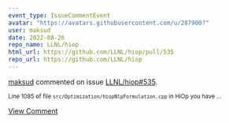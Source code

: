 ```yaml
---
event_type: IssueCommentEvent
avatar: "https://avatars.githubusercontent.com/u/287900?"
user: maksud
date: 2022-08-26
repo_name: LLNL/hiop
html_url: https://github.com/LLNL/hiop/pull/535
repo_url: https://github.com/LLNL/hiop
---
```


<a href='https://github.com/maksud' target='_blank'>maksud</a> commented on issue <a href='https://github.com/LLNL/hiop/pull/535' target='_blank'>LLNL/hiop#535</a>.

<small>Line 1085 of file `src/Optimization/hiopNlpFormulation.cpp` in HiOp you have ...</small>

<a href='https://github.com/LLNL/hiop/pull/535' target='_blank'>View Comment</a>